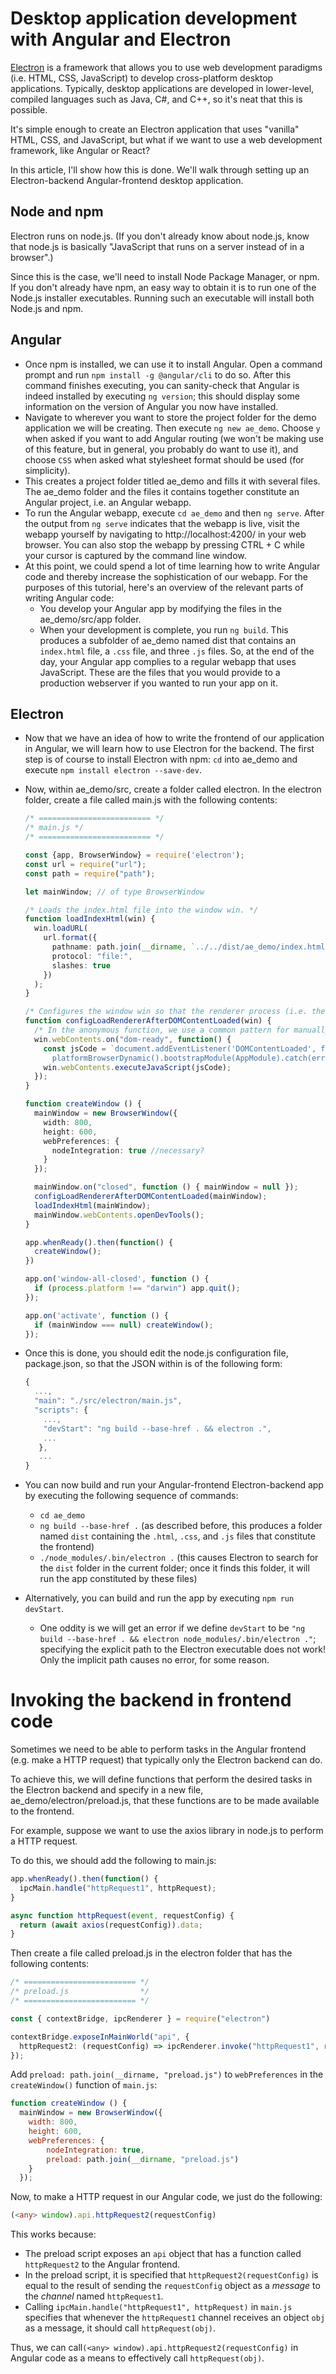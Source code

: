 # Desktop application development with Angular and Electron

[Electron](https://www.electronjs.org/docs/latest/) is a framework that allows you to use web development paradigms (i.e. HTML, CSS, JavaScript) to develop cross-platform desktop applications. Typically, desktop applications are developed in lower-level, compiled languages such as Java, C#, and C++, so it's neat that this is possible.

It's simple enough to create an Electron application that uses "vanilla" HTML, CSS, and JavaScript, but what if we want to use a web development framework, like Angular or React? 

In this article, I'll show how this is done. We'll walk through setting up an Electron-backend Angular-frontend desktop application.

## Node and npm

Electron runs on node.js. (If you don't already know about node.js, know that node.js is basically "JavaScript that runs on a server instead of in a browser".)

Since this is the case, we'll need to install Node Package Manager, or npm. If you don't already have npm, an easy way to obtain it is to run one of the Node.js installer executables. Running such an executable will install both Node.js and npm.

## Angular

- Once npm is installed, we can use it to install Angular. Open a command prompt and run `npm install -g @angular/cli` to do so. After this command finishes executing, you can sanity-check that Angular is indeed installed by executing `ng version`; this should display some information on the version of Angular you now have installed.
- Navigate to wherever you want to store the project folder for the demo application we will be creating. Then execute `ng new ae_demo`. Choose `y` when asked if you want to add Angular routing (we won't be making use of this feature, but in general, you probably do want to use it), and choose `CSS` when asked what stylesheet format should be used (for simplicity). 
- This creates a project folder titled ae_demo and fills it with several files. The ae_demo folder and the files it contains together constitute an Angular project, i.e. an Angular webapp.
- To run the Angular webapp, execute `cd ae_demo` and then `ng serve`. After the output from `ng serve` indicates that the webapp is live, visit the webapp yourself by navigating to http://localhost:4200/ in your web browser. You can also stop the webapp by pressing CTRL + C while your cursor is captured by the command line window.
- At this point, we could spend a lot of time learning how to write Angular code and thereby increase the sophistication of our webapp. For the purposes of this tutorial, here's an overview of the relevant parts of writing Angular code:
  - You develop your Angular app by modifying the files in the ae_demo/src/app folder.
  - When your development is complete, you run `ng build`. This produces a subfolder of ae_demo named dist that contains an `index.html` file, a `.css` file, and three `.js` files. So, at the end of the day, your Angular app complies to a regular webapp that uses JavaScript. These are the files that you would provide to a production webserver if you wanted to run your app on it.

## Electron

- Now that we have an idea of how to write the frontend of our application in Angular, we will learn how to use Electron for the backend. The first step is of course to install Electron with npm: `cd` into ae_demo and execute `npm install electron --save-dev`.

- Now, within ae_demo/src, create a folder called electron. In the electron folder, create a file called main.js with the following contents:

  ```typescript
  /* ========================= */
  /* main.js */
  /* ========================= */
  
  const {app, BrowserWindow} = require('electron');
  const url = require("url");
  const path = require("path");
  
  let mainWindow; // of type BrowserWindow
  
  /* Loads the index.html file into the window win. */
  function loadIndexHtml(win) {
    win.loadURL(
      url.format({
        pathname: path.join(__dirname, `../../dist/ae_demo/index.html`),
        protocol: "file:",
        slashes: true
      })
    );
  }
  
  /* Configures the window win so that the renderer process (i.e. the Angular scripts) is loaded only after "DOMContentLoaded" occurs. This prevents us from getting "is not a function" errors when using functions exposed from Electron in Angular scripts. */
  function configLoadRendererAfterDOMContentLoaded(win) {
    /* In the anonymous function, we use a common pattern for manually bootstrapping an Angular app. Google "manually boostrapping Angular app" to learn more about this. */
    win.webContents.on("dom-ready", function() {
      const jsCode = `document.addEventListener('DOMContentLoaded', function() { 
        platformBrowserDynamic().bootstrapModule(AppModule).catch(err => console.error(err)); });`
      win.webContents.executeJavaScript(jsCode);
    });
  }
  
  function createWindow () {
    mainWindow = new BrowserWindow({
      width: 800,
      height: 600,
      webPreferences: {
        nodeIntegration: true //necessary?
      }
    });
  
    mainWindow.on("closed", function () { mainWindow = null });
    configLoadRendererAfterDOMContentLoaded(mainWindow);
    loadIndexHtml(mainWindow);
    mainWindow.webContents.openDevTools();
  }
  
  app.whenReady().then(function() {  
    createWindow();
  })
  
  app.on('window-all-closed', function () {
    if (process.platform !== "darwin") app.quit();
  });
  
  app.on('activate', function () {
    if (mainWindow === null) createWindow();
  });
  ```

- Once this is done, you should edit the node.js configuration file, package.json, so that the JSON within is of the following form:

  ```javascript
  {
    ...,
    "main": "./src/electron/main.js",
    "scripts": {
      ...,
      "devStart": "ng build --base-href . && electron .",
      ...
     },
     ...
  }  
  ```

- You can now build and run your Angular-frontend Electron-backend app by executing the following sequence of commands:

  - `cd ae_demo`
  - `ng build --base-href .` (as described before, this produces a folder named `dist` containing the `.html`, `.css`, and `.js` files that constitute the frontend)
  - `./node_modules/.bin/electron .`  (this causes Electron to search for the `dist` folder in the current folder; once it finds this folder, it will run the app constituted by these files)

- Alternatively, you can build and run the app by executing `npm run devStart`.

  - One oddity is we will get an error if we define `devStart` to be `"ng build --base-href . && electron node_modules/.bin/electron ."`; specifying the explicit path to the Electron executable does not work! Only the implicit path causes no error, for some reason.

# Invoking the backend in frontend code

Sometimes we need to be able to perform tasks in the Angular frontend (e.g. make a HTTP request) that typically only the Electron backend can do.

To achieve this, we will define functions that perform the desired tasks in the Electron backend and specify in a new file, ae_demo/electron/preload.js, that these functions are to be made available to the frontend.

For example, suppose we want to use the axios library in node.js to perform a HTTP request.

To do this, we should add the following to main.js:

```javascript
app.whenReady().then(function() {  
  ipcMain.handle("httpRequest1", httpRequest);
}

async function httpRequest(event, requestConfig) {
  return (await axios(requestConfig)).data;
}
```

Then create a file called preload.js in the electron folder that has the following contents:

```typescript
/* ========================= */
/* preload.js                */
/* ========================= */

const { contextBridge, ipcRenderer } = require("electron")

contextBridge.exposeInMainWorld("api", { 
  httpRequest2: (requestConfig) => ipcRenderer.invoke("httpRequest1", requestConfig)
});
```

Add `preload: path.join(__dirname, "preload.js")` to `webPreferences` in the `createWindow()` function of `main.js`:

```javascript
function createWindow () {
  mainWindow = new BrowserWindow({
    width: 800,
    height: 600,
    webPreferences: {
      	nodeIntegration: true,
		preload: path.join(__dirname, "preload.js")
    }
  });
```

Now, to make a HTTP request in our Angular code, we just do the following:

```typescript
(<any> window).api.httpRequest2(requestConfig)
```

This works because:

* The preload script exposes an `api` object that has a function called `httpRequest2` to the Angular frontend.
* In the preload script, it is specified that `httpRequest2(requestConfig)` is equal to the result of sending  the `requestConfig` object as a *message* to the *channel* named `httpRequest1`.
* Calling `ipcMain.handle("httpRequest1", httpRequest)` in `main.js` specifies that whenever the `httpRequest1` channel receives an object `obj` as a message, it should call `httpRequest(obj)`.

Thus, we can call`(<any> window).api.httpRequest2(requestConfig)` in Angular code as a means to effectively call `httpRequest(obj)`.
